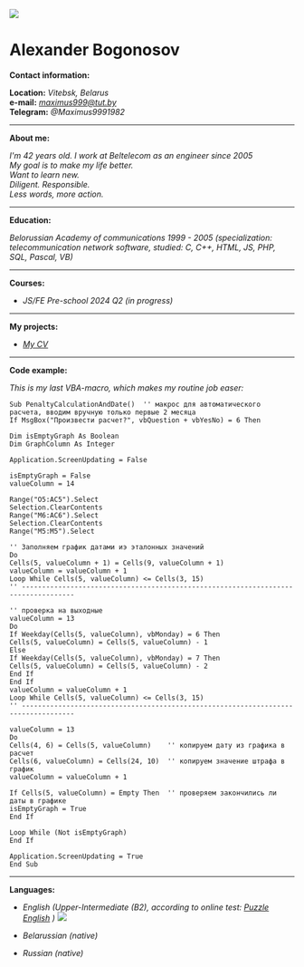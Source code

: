 ![](https://sun9-27.userapi.com/impf/c9552/v9552204/201a/8NZGR621EbI.jpg?quality=96&as=32x32,48x48,72x72,108x108,160x160&sign=2541bb21f58b00d3f52ab394c81028b2&u=HnRzfEnVSPyYNNhB2lckvioHZ2kVl2gSP_qas8bwrKM&cs=200x200)
# Alexander Bogonosov
**Contact information:**  
  
**Location:** *Vitebsk, Belarus*  
**e-mail:** *maximus999@tut.by*  
**Telegram:** *@Maximus9991982*  
- - -  
**About me:**  
  
*I'm 42 years old. I work at Beltelecom as an engineer since 2005*  
*My goal is to make my life better.*  
*Want to learn new.*  
*Diligent. Responsible.*  
*Less words, more action.*  
- - -  
**Education:**  
  
*Belorussian Academy of communications 1999 - 2005 (specialization: telecommunication network software, studied: C, C++, HTML, JS, PHP, SQL, Pascal, VB)*  
- - -  
**Courses:**  
 
* *JS/FE Pre-school 2024 Q2 (in progress)*

  
- - -  
**My projects:**  
 
* *[My CV](https://maximus9991982.github.io/rsschool-cv/cv)*

  
- - -  
**Code example:**  
 
*This is my last VBA-macro, which makes my routine job easer:*    
``` VBA
Sub PenaltyCalculationAndDate()  '' макрос для автоматического расчета, вводим вручную только первые 2 месяца
If MsgBox("Произвести расчет?", vbQuestion + vbYesNo) = 6 Then

Dim isEmptyGraph As Boolean
Dim GraphColumn As Integer

Application.ScreenUpdating = False

isEmptyGraph = False
valueColumn = 14

Range("O5:AC5").Select
Selection.ClearContents
Range("M6:AC6").Select
Selection.ClearContents
Range("M5:M5").Select
    
'' Заполняем график датами иэ эталонных значений
Do
Cells(5, valueColumn + 1) = Cells(9, valueColumn + 1)
valueColumn = valueColumn + 1
Loop While Cells(5, valueColumn) <= Cells(3, 15)
'' -----------------------------------------------------------------------------------

'' проверка на выходные
valueColumn = 13
Do
If Weekday(Cells(5, valueColumn), vbMonday) = 6 Then
Cells(5, valueColumn) = Cells(5, valueColumn) - 1
Else
If Weekday(Cells(5, valueColumn), vbMonday) = 7 Then
Cells(5, valueColumn) = Cells(5, valueColumn) - 2
End If
End If
valueColumn = valueColumn + 1
Loop While Cells(5, valueColumn) <= Cells(3, 15)
'' -----------------------------------------------------------------------------------

valueColumn = 13
Do        
Cells(4, 6) = Cells(5, valueColumn)    '' копируем дату из графика в расчет
Cells(6, valueColumn) = Cells(24, 10)  '' копируем значение штрафа в график
valueColumn = valueColumn + 1
        
If Cells(5, valueColumn) = Empty Then  '' проверяем закончились ли даты в графике
isEmptyGraph = True
End If
            
Loop While (Not isEmptyGraph)
End If

Application.ScreenUpdating = True
End Sub
```  
- - -  
**Languages:**  
  
* *English (Upper-Intermediate (B2), according to online test: [Puzzle English](https://puzzle-english.com) )*
![](https://sun9-53.userapi.com/impg/sFJuQHHOy-9dHbVdq1PCmHgPA5dXdR4xuvCy_g/dqxXj4vdAjo.jpg?size=1211x375&quality=95&sign=9ef373885ae1e5117e85c33bce05f93b&type=album)

* *Belarussian (native)*  
* *Russian (native)*
